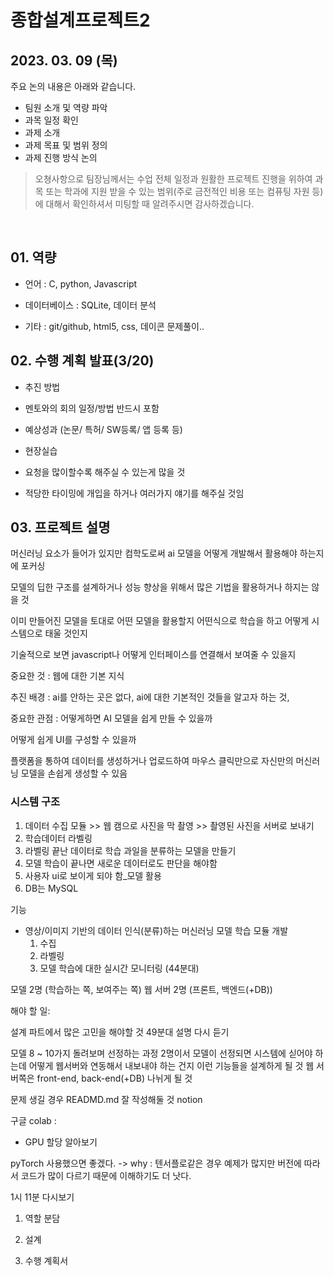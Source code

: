 # 종합설계프로젝트2

## 2023. 03. 09 (목)

주요 논의 내용은 아래와 같습니다.

- 팀원 소개 및 역량 파악
- 과목 일정 확인
- 과제 소개
- 과제 목표 및 범위 정의
- 과제 진행 방식 논의

> 오쳥사항으로 팀장님께서는
수업 전체 일정과 원활한 프로젝트 진행을 위하여 과목 또는 학과에 지원 받을 수 있는 범위(주로 금전적인 비용 또는 컴퓨팅 자원 등)에 대해서 확인하셔서 미팅할 때 알려주시면 감사하겠습니다.

<br>

## 01. 역량
- 언어 : C, python, Javascript

- 데이터베이스 : SQLite, 데이터 분석

- 기타 : git/github, html5, css, 데이콘 문제풀이..


## 02. 수행 계획 발표(3/20)

- 추진 방법
- 멘토와의 회의 일정/방법 반드시 포함
- 예상성과 (논문/ 특허/ SW등록/ 앱 등록 등)
- 현장실습




- 요청을 많이할수록 해주실 수 있는게 많을 것
- 적당한 타이밍에 개입을 하거나 여러가지 얘기를 해주실 것임


## 03. 프로젝트 설명

머신러닝 요소가 들어가 있지만 컴학도로써 ai 모델을 어떻게 개발해서 활용해야 하는지에 포커싱

모델의 딥한 구조를 설계하거나 성능 향상을 위해서 많은 기법을 활용하거나 하지는 않을 것

이미 만들어진 모델을 토대로 어떤 모델을 활용할지 어떤식으로 학습을 하고 어떻게 시스템으로 태울 것인지

기술적으로 보면 javascript나 어떻게 인터페이스를 연결해서 보여줄 수 있을지

중요한 것 : 웹에 대한 기본 지식

추진 배경 : ai를 안하는 곳은 없다, ai에 대한 기본적인 것들을 알고자 하는 것, 

중요한 관점 : 어떻게하면 AI 모델을 쉽게 만들 수 있을까

어떻게 쉽게 UI를 구성할 수 있을까

플랫폼을 통하여 데이터를 생성하거나 업로드하여 마우스 클릭만으로 자신만의 머신러닝 모델을 손쉽게 생성할 수 있음

### 시스템 구조
1. 데이터 수집 모듈 >> 웹 캠으로 사진을 막 촬영 >> 촬영된 사진을 서버로 보내기
2. 학습데이터 라벨링 
3. 라벨링 끝난 데이터로 학습 과일을 분류하는 모델을 만들기
4. 모델 학습이 끝나면 새로운 데이터로도 판단을 해야함
5. 사용자 ui로 보이게 되야 함_모델 활용
6. DB는 MySQL


기능

- 영상/이미지 기반의 데이터 인식(분류)하는 머신러닝 모델 학습 모듈 개발
  1. 수집
  2. 라벨링
  3. 모델 학습에 대한 실시간 모니터링 (44분대)


모델 2명 (학습하는 쪽, 보여주는 쪽)
웹 서버 2명 (프론트, 백엔드(+DB))


해야 할 일:

설계 파트에서 많은 고민을 해야할 것
49분대 설명 다시 듣기

모델 8 ~ 10가지 돌려보며 선정하는 과정 2명이서
모델이 선정되면 시스템에 싣어야 하는데 어떻게 웹서버와 연동해서 내보내야 하는 건지
이런 기능들을 설계하게 될 것
웹 서버쪽은 front-end, back-end(+DB) 나뉘게 될 것

문제 생길 경우 READMD.md 잘 작성해둘 것
notion




구글 colab : 
- GPU 할당 알아보기



pyTorch 사용했으면 좋겠다.
-> why : 텐서플로같은 경우 예제가 많지만 버전에 따라서 코드가 많이 다르기 때문에
이해하기도 더 낫다.

1시 11분 다시보기

1. 역할 분담

2. 설계

3. 수행 계획서